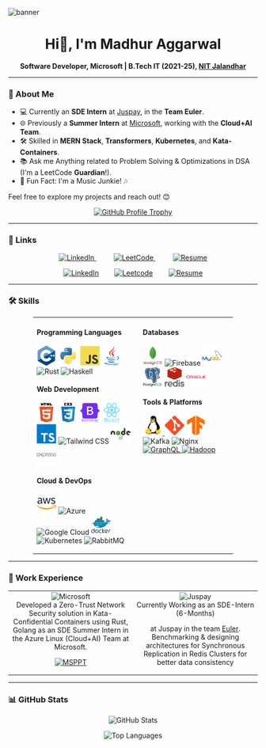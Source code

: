 ![banner](https://github.com/user-attachments/assets/b8f84540-45ef-4649-a76e-4252658e2fb7)
<h1 align="center">Hi👋, I'm Madhur Aggarwal</h1>

<p align="center">
  <b>
    Software Developer, Microsoft | B.Tech IT (2021-25), <a href="https://www.nitj.ac.in/">NIT Jalandhar</a>
  </b>
</p>

---
### 🌟 About Me

- 💻 Currently an **SDE Intern** at [Juspay](https://juspay.io/in), in the **Team Euler**.  
- 🌐 Previously a **Summer Intern** at [Microsoft](https://drive.google.com/file/d/1OH86pOPUZ3f9onieX_HxtS9RF9Qg3TwB/view?usp=sharing), working with the **Cloud+AI Team**.  
- 🛠️ Skilled in **MERN Stack**, **Transformers**, **Kubernetes**, and **Kata-Containers**.  
- 📚 Ask me Anything related to Problem Solving & Optimizations in DSA (I'm a LeetCode **Guardian**!).
- 🎵 Fun Fact: I'm a Music Junkie! 🎶

Feel free to explore my projects and reach out! 😊

<p align="center">
  <a href="https://github.com/ryo-ma/github-profile-trophy">
    <img src="https://github-profile-trophy.vercel.app/?username=madhuraggarwal&theme=onedark&title=-Reviews" alt="GitHub Profile Trophy" />
  </a>
</p>

---
### 🔗 Links

<div align="center">
  <a href="https://www.linkedin.com/in/madhuraggarwalofficial/">
    <img src="https://upload.wikimedia.org/wikipedia/commons/thumb/8/81/LinkedIn_icon.svg/2048px-LinkedIn_icon.svg.png" alt="LinkedIn" height="50" width="50" />
  </a>&nbsp;&nbsp;&nbsp;&nbsp;&nbsp;&nbsp;&nbsp;&nbsp;
  <a href="https://www.leetcode.com/madhuraggarwalofficial">
    <img src="https://cdn.theorg.com/36218b9f-879b-481e-9332-ebc4692d7587_thumb.jpg" alt="LeetCode" height="50" width="50" />
  </a>&nbsp;&nbsp;&nbsp;&nbsp;&nbsp;&nbsp;&nbsp;&nbsp;
  <a href="https://drive.google.com/file/d/1d4U95BR5A8LBEcAWgIzqEkrPJz3_sKuT/view?usp=sharing">
    <img src="https://cdn-icons-png.flaticon.com/512/2303/2303856.png" alt="Resume" height="50" width="50" />
  </a>
</div>
<div align="center">
  
  [![LinkedIn](https://img.shields.io/badge/LinkedIn-blue)](https://www.linkedin.com/in/madhuraggarwalofficial/) &nbsp;&nbsp;&nbsp;&nbsp;&nbsp;&nbsp;
  [![Leetcode](https://img.shields.io/badge/Leetcode-black)](https://www.leetcode.com/madhuraggarwalofficial)   &nbsp;&nbsp;&nbsp;&nbsp;&nbsp;&nbsp;
  [![Resume](https://img.shields.io/badge/Resume-red)](https://drive.google.com/file/d/1d4U95BR5A8LBEcAWgIzqEkrPJz3_sKuT/view?usp=sharing)
  
</div>

---
### 🛠 Skills

<div align="center">
  <table style="width: 80%;">
    <tr>
      <td valign="top">
        <h4>Programming Languages</h4>
        <p>
          <img src="https://raw.githubusercontent.com/devicons/devicon/master/icons/cplusplus/cplusplus-original.svg" alt="C++" width="40" height="40" />
          <img src="https://raw.githubusercontent.com/devicons/devicon/master/icons/python/python-original.svg" alt="Python" width="40" height="40" />
          <img src="https://raw.githubusercontent.com/devicons/devicon/master/icons/javascript/javascript-original.svg" alt="JavaScript" width="40" height="40" />
          <img src="https://raw.githubusercontent.com/devicons/devicon/master/icons/java/java-original.svg" alt="Java" width="40" height="40" />
          <img src="https://upload.wikimedia.org/wikipedia/commons/thumb/d/d5/Rust_programming_language_black_logo.svg/159px-Rust_programming_language_black_logo.svg.png" alt="Rust" width="40" height="40" />
          <img src="https://upload.wikimedia.org/wikipedia/commons/1/1c/Haskell-Logo.svg" alt="Haskell" width="40" height="40" />
        </p>
        <h4>Web Development</h4>
        <p>
          <img src="https://raw.githubusercontent.com/devicons/devicon/master/icons/html5/html5-original-wordmark.svg" alt="HTML5" width="40" height="40" />
          <img src="https://raw.githubusercontent.com/devicons/devicon/master/icons/css3/css3-original-wordmark.svg" alt="CSS3" width="40" height="40" />
          <img src="https://raw.githubusercontent.com/devicons/devicon/master/icons/bootstrap/bootstrap-plain-wordmark.svg" alt="Bootstrap" width="40" height="40" />
          <img src="https://raw.githubusercontent.com/devicons/devicon/master/icons/react/react-original-wordmark.svg" alt="React" width="40" height="40" />
          <img src="https://raw.githubusercontent.com/devicons/devicon/master/icons/typescript/typescript-original.svg" alt="TypeScript" width="40" height="40" />
          <img src="https://www.vectorlogo.zone/logos/tailwindcss/tailwindcss-icon.svg" alt="Tailwind CSS" width="40" height="40" />
          <img src="https://raw.githubusercontent.com/devicons/devicon/master/icons/nodejs/nodejs-original-wordmark.svg" alt="Node.js" width="40" height="40" />
          <img src="https://raw.githubusercontent.com/devicons/devicon/master/icons/express/express-original-wordmark.svg" alt="Express.js" width="40" height="40" />
        </p>
        <h4>Cloud & DevOps</h4>
        <p>
          <img src="https://raw.githubusercontent.com/devicons/devicon/master/icons/amazonwebservices/amazonwebservices-original-wordmark.svg" alt="AWS" width="40" height="40" />
          <img src="https://www.vectorlogo.zone/logos/microsoft_azure/microsoft_azure-icon.svg" alt="Azure" width="40" height="40" />
          <img src="https://www.vectorlogo.zone/logos/google_cloud/google_cloud-icon.svg" alt="Google Cloud" width="40" height="40" />
          <img src="https://raw.githubusercontent.com/devicons/devicon/master/icons/docker/docker-original-wordmark.svg" alt="Docker" width="40" height="40" />
          <img src="https://www.vectorlogo.zone/logos/kubernetes/kubernetes-icon.svg" alt="Kubernetes" width="40" height="40" />
          <img src="https://www.vectorlogo.zone/logos/rabbitmq/rabbitmq-icon.svg" alt="RabbitMQ" width="40" height="40" />
        </p>
      </td>
      <td valign="top">
        <h4>Databases</h4>
        <p>
          <img src="https://raw.githubusercontent.com/devicons/devicon/master/icons/mongodb/mongodb-original-wordmark.svg" alt="MongoDB" width="40" height="40" />
          <img src="https://www.vectorlogo.zone/logos/firebase/firebase-icon.svg" alt="Firebase" width="40" height="40" />
          <img src="https://raw.githubusercontent.com/devicons/devicon/master/icons/mysql/mysql-original-wordmark.svg" alt="MySQL" width="40" height="40" />
          <img src="https://raw.githubusercontent.com/devicons/devicon/master/icons/postgresql/postgresql-original-wordmark.svg" alt="PostgreSQL" width="40" height="40" />
          <img src="https://raw.githubusercontent.com/devicons/devicon/master/icons/redis/redis-original-wordmark.svg" alt="Redis" width="40" height="40" />
          <a href="https://www.oracle.com/" target="_blank" rel="noreferrer">
            <img src="https://raw.githubusercontent.com/devicons/devicon/master/icons/oracle/oracle-original.svg" alt="Oracle" width="40" height="40" />
          </a>
        </p>
        <h4>Tools & Platforms</h4>
        <p>
          <a href="https://www.linux.org/" target="_blank" rel="noreferrer">
            <img src="https://raw.githubusercontent.com/devicons/devicon/master/icons/linux/linux-original.svg" alt="Linux" width="40" height="40" />
          </a>
          <img src="https://raw.githubusercontent.com/devicons/devicon/master/icons/git/git-original.svg" alt="Git" width="40" height="40" />
          <img src="https://raw.githubusercontent.com/devicons/devicon/master/icons/tensorflow/tensorflow-original.svg" alt="TensorFlow" width="40" height="40" />
          <img src="https://www.vectorlogo.zone/logos/apache_kafka/apache_kafka-icon.svg" alt="Kafka" width="40" height="40" />
          <img src="https://www.vectorlogo.zone/logos/nginx/nginx-icon.svg" alt="Nginx" width="40" height="40" />
          <a href="https://graphql.org" target="_blank" rel="noreferrer">
            <img src="https://www.vectorlogo.zone/logos/graphql/graphql-icon.svg" alt="GraphQL" width="40" height="40" />
          </a>
          <a href="https://hadoop.apache.org/" target="_blank" rel="noreferrer">
            <img src="https://www.vectorlogo.zone/logos/apache_hadoop/apache_hadoop-icon.svg" alt="Hadoop" width="40" height="40" />
          </a>
        </p>
      </td>
    </tr>
  </table>
</div>

---
### 🌟 Work Experience

<table>
  <tr>
    <td align="center" width="50%">
      <img src="https://static.vecteezy.com/system/resources/thumbnails/006/892/682/small/microsoft-logo-icon-editorial-free-vector.jpg" alt="Microsoft" width="150" height="150" />
      <br>
      Developed a Zero-Trust Network Security solution in Kata-Confidential Containers using Rust, Golang as an SDE Summer Intern in the Azure Linux (Cloud+AI) Team at Microsoft.
      <p></p>
      
<div align="center">
  
  [![MSPPT](https://img.shields.io/badge/View%20Work-black)](https://www.canva.com/design/DAGLjvvdB6s/UMs3y-8OUzCOpzTElfbg1w/view?utm_content=DAGLjvvdB6s&utm_campaign=designshare&utm_medium=link2&utm_source=uniquelinks&utlId=h6c1b19c3ca)
  
</div> 
</td>
<td align="center" width="50%" valign="top">
        <img src="https://images.yourstory.com/cs/images/companies/Juspay-1593773663260.jpg?fm=auto&ar=1%3A1&mode=fill&fill=solid&fill-color=fff&format=auto&w=384&q=75" alt="Juspay" width="150" height="150" />
        <br>
        Currently Working as an SDE-Intern (6-Months)
  
  at Juspay in the team [Euler](https://github.com/juspay/euler-hs).
        <br> Benchmarking & designing architectures for Synchronous Replication in Redis Clusters for better data consistency
    </td>
</tr>
</table>

---
### 📊 GitHub Stats

<p align="center">
  <img src="https://github-readme-stats.vercel.app/api?username=madhuraggarwal&show_icons=true&theme=radical" alt="GitHub Stats" />
</p>
<p align="center">
  <img src="https://github-readme-stats.vercel.app/api/top-langs/?username=madhuraggarwal&layout=compact&theme=radical" alt="Top Languages" />
</p>

